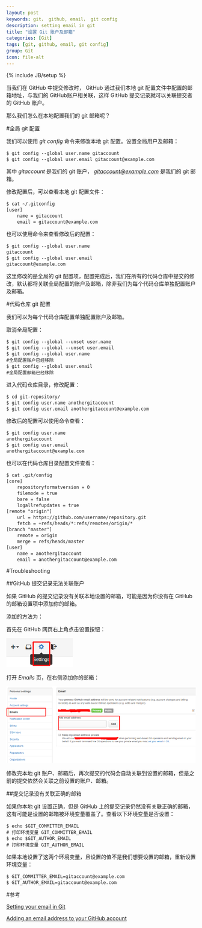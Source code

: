 ```yaml
---
layout: post
keywords: git， github, email， git config
description: setting email in git
title: "设置 Git 账户及邮箱"
categories: [Git]
tags: [git, github, email, git config]
group: Git
icon: file-alt
---
```

{% include JB/setup %}

当我们在 GitHub 中提交修改时， GitHub 通过我们本地 git 配置文件中配置的邮箱地址，与我们的 GitHub账户相关联，这样 GitHub 提交记录就可以关联提交者的 GitHub 账户。

那么我们怎么在本地配置我们的 git 邮箱呢？

#全局 git 配置

我们可以使用 *git config* 命令来修改本地 git 配置。设置全局用户及邮箱：

    $ git config --global user.name gitaccount
    $ git config --global user.email gitaccount@example.com

<!--excerpt-->

其中 *gitaccount* 是我们的 git 账户， *gitaccount@example.com* 是我们的 git 邮箱。

修改配置后，可以查看本地 git 配置文件：

    $ cat ~/.gitconfig
    [user]
        name = gitaccount
        email = gitaccount@example.com

也可以使用命令来查看修改后的配置：

    $ git config --global user.name
    gitaccount
    $ git config --global user.email
    gitaccount@example.com

这里修改的是全局的 git 配置项，配置完成后，我们在所有的代码仓库中提交的修改，默认都将关联全局配置的账户及邮箱，除非我们为每个代码仓库单独配置账户及邮箱。

#代码仓库 git 配置

我们可以为每个代码仓库配置单独配置账户及邮箱。

取消全局配置：

    $ git config --global --unset user.name
    $ git config --global --unset user.email
    $ git config --global user.name
    #全局配置账户已经移除
    $ git config --global user.email
    #全局配置邮箱已经移除

进入代码仓库目录，修改配置：

    $ cd git-repository/
    $ git config user.name anothergitaccount
    $ git config user.email anothergitaccount@example.com

修改后的配置可以使用命令查看：

    $ git config user.name
    anothergitaccount
    $ git config user.email
    anothergitaccount@example.com

也可以在代码仓库目录配置文件查看：

    $ cat .git/config
    [core]
        repositoryformatversion = 0
        filemode = true
        bare = false
        logallrefupdates = true
    [remote "origin"]
        url = https://github.com/username/repository.git
        fetch = +refs/heads/*:refs/remotes/origin/*
    [branch "master"]
        remote = origin
        merge = refs/heads/master
    [user]
        name = anothergitaccount
        email = anothergitaccount@example.com

#Troubleshooting

##GitHub 提交记录无法关联账户

如果 GitHub 的提交记录没有关联本地设置的邮箱，可能是因为你没有在 GitHub 的邮箱设置项中添加你的邮箱。

添加的方法为：

首先在 GitHub 网页右上角点击设置按钮：

![](/image/2015-03-11/01.png)

打开 *Emails* 页，在右侧添加你的邮箱：

![](/image/2015-03-11/02.png)

修改完本地 git 账户、邮箱后，再次提交的代码会自动关联到设置的邮箱，但是之前的提交依然会关联之前设置的账户、邮箱。

##提交记录没有关联正确的邮箱

如果你本地 git 设置正确，但是 GitHub 上的提交记录仍然没有关联正确的邮箱，这有可能是设置的邮箱被环境变量覆盖了。查看以下环境变量是否设置：

    $ echo $GIT_COMMITTER_EMAIL
    # 打印环境变量 GIT_COMMITTER_EMAIL
    $ echo $GIT_AUTHOR_EMAIL
    # 打印环境变量 GIT_AUTHOR_EMAIL

如果本地设置了这两个环境变量，且设置的值不是我们想要设置的邮箱，重新设置环境变量：

    $ GIT_COMMITTER_EMAIL=gitaccount@example.com
    $ GIT_AUTHOR_EMAIL=gitaccount@example.com

#参考

[Setting your email in Git](https://help.github.com/articles/setting-your-email-in-git/ "Setting your email in Git")

[Adding an email address to your GitHub account](https://help.github.com/articles/adding-an-email-address-to-your-github-account/ "Adding an email address to your GitHub account")

